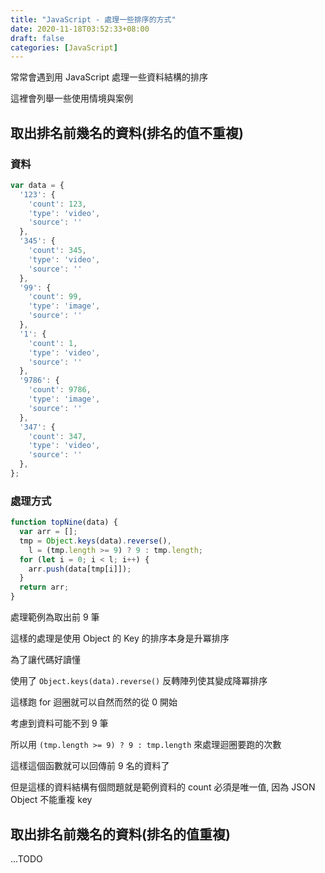 ```yaml
---
title: "JavaScript - 處理一些排序的方式"
date: 2020-11-18T03:52:33+08:00
draft: false
categories: [JavaScript]
---
```


常常會遇到用 JavaScript 處理一些資料結構的排序

這裡會列舉一些使用情境與案例

## 取出排名前幾名的資料(排名的值不重複)

### 資料

```javascript
var data = {
  '123': {
    'count': 123,
    'type': 'video',
    'source': ''
  },
  '345': {
    'count': 345,
    'type': 'video',
    'source': ''
  },
  '99': {
    'count': 99,
    'type': 'image',
    'source': ''
  },
  '1': {
    'count': 1,
    'type': 'video',
    'source': ''
  },
  '9786': {
    'count': 9786,
    'type': 'image',
    'source': ''
  },
  '347': {
    'count': 347,
    'type': 'video',
    'source': ''
  },
};
```

### 處理方式

```javascript
function topNine(data) {
  var arr = [];
  tmp = Object.keys(data).reverse(),
    l = (tmp.length >= 9) ? 9 : tmp.length;
  for (let i = 0; i < l; i++) {
    arr.push(data[tmp[i]]);
  }
  return arr;
}
```

處理範例為取出前 9 筆

這樣的處理是使用 Object 的 Key 的排序本身是升冪排序

為了讓代碼好讀懂

使用了 `Object.keys(data).reverse()` 反轉陣列使其變成降冪排序

這樣跑 for 迴圈就可以自然而然的從 0 開始

考慮到資料可能不到 9 筆

所以用 `(tmp.length >= 9) ? 9 : tmp.length` 來處理迴圈要跑的次數

這樣這個函數就可以回傳前 9 名的資料了

但是這樣的資料結構有個問題就是範例資料的 count 必須是唯一值, 因為 JSON Object 不能重複 key

## 取出排名前幾名的資料(排名的值重複)

...TODO
